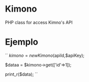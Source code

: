 # Kimono
PHP class for access Kimno's API

# Ejemplo
´´
$kimono = new Kimono($apiId,$apiKey);

$dataa = $kimono->get(['id'=>1]);

print_r($data);
´´
